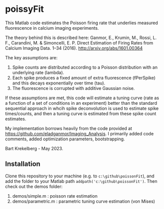 # poissyFit

This Matlab code estimates the Poisson firing rate that underlies measured fluorescence in calcium imaging experiments.
 
 The theory behind this is described here:
  Ganmor, E., Krumin, M., Rossi, L. F., Carandini, M. & Simoncelli, E. P.
  Direct Estimation of Firing Rates from Calcium Imaging Data. 1–34 (2016).  http://arxiv.org/abs/1601.00364
  
  The key assumptions are:

  1. Spike counts are distributed according to a Poisson distribution with an underlying rate (lambda).
  2. Each spike produces a fixed amount of extra fluorescence (fPerSpike) and this decays exponentially over time (tau).
  3. The fluorescence is corrupted with additive Gaussian noise.

If these assumptions are met, this code will estimate a tuning curve (rate as a function of a set of conditions in an experiment)  better than the standard sequential approach in whcih  spike deconvolution is used to estimate spike times/counts, and then a tuning curve is estimated from these spike count estimates.  
  
  My implementation borrows heavily from the code provided at  https://github.com/eladganmor/Imaging_Analysis. I primarily added code comments, added optimization parameters, bootstrapping.
  
  
  Bart Krekelberg  - May 2023.
  
  
  ## Installation
  Clone this repository to your machine (e.g. to ```c:\github\poissonFit```), and add the folder to your Matlab path
  ```addpath('c:\github\poissonFit')```. 
  Then check out the demos folder:
  1. demos/simple.m : poisson rate estimation
  2. demos/parametric.m : parametric tuning curve estimation (von Mises)

  
  
  

